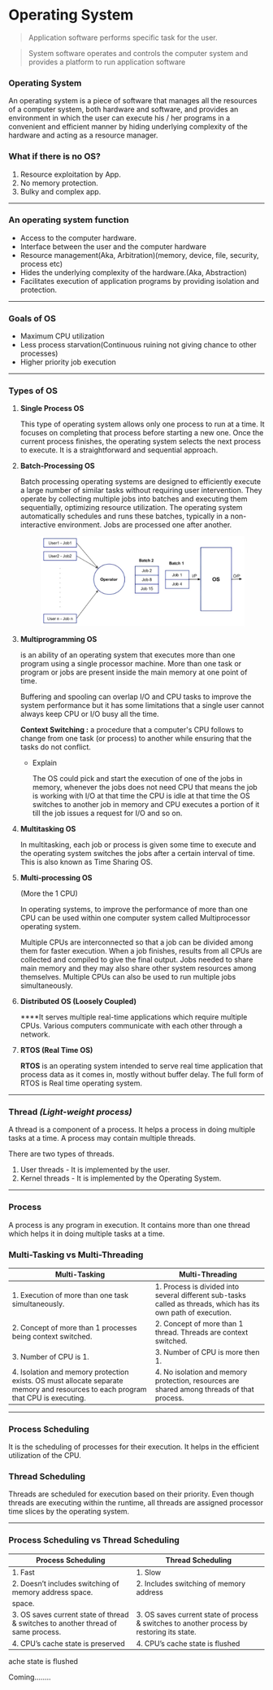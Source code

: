 # Operating System

> Application software performs specific task	for	the user.
> 

> System software operates and controls the computer	system and provides a platform to run application software
> 

### Operating System

An operating system is a piece of software that manages all the resources of a computer system, both hardware and software, and provides an environment in which the user can execute his / her programs in a convenient and efficient manner by hiding underlying complexity of the hardware and acting as a resource manager.

### What if there is no OS?

1. Resource exploitation by App.
2. No memory protection.
3. Bulky and complex app.
---
### An operating system function

- Access to the computer hardware.
- Interface between the user and the computer hardware
- Resource management(Aka, Arbitration)(memory, device, file, security, process etc)
- Hides the underlying complexity of the hardware.(Aka, Abstraction)
- Facilitates execution of application programs by providing isolation and protection.
---
### Goals of OS

- Maximum CPU utilization
- Less process starvation(Continuous ruining not giving chance to other processes)
- Higher priority job execution
---
### Types of OS

1. **Single Process OS**
    
    This type of operating system allows only one process to run at a time. It focuses on completing that process before starting a new one. Once the current process finishes, the operating system selects the next process to execute. It is a straightforward and sequential approach.
    
2. **Batch-Processing OS**
    
    Batch processing operating systems are designed to efficiently execute a large number of similar tasks without requiring user intervention. They operate by collecting multiple jobs into batches and executing them sequentially, optimizing resource utilization. The operating system automatically schedules and runs these batches, typically in a non-interactive environment. Jobs are processed one after another.
    
   <p align="center">
     <img src="Operating System/Simple-Batch-Operating-System.jpg" width="400" title="Batch-Processing OS">
   </p>
    
   
3. **Multiprogramming OS**
    
    is an ability of an operating system that executes more than one program using a single processor machine. More than one task or program or jobs are present inside the main memory at one point of time. 
    
    Buffering and spooling can overlap I/O and CPU tasks to improve the system performance but it has some limitations that a single user cannot always keep CPU or I/O busy all the time.
    
    **Context Switching :** a procedure that a computer's CPU follows to change from one task (or process) to another while ensuring that the tasks do not conflict.
    
    - Explain
        
        The OS could pick and start the execution of one of the jobs in memory, whenever the jobs does not need CPU that means the job is working with I/O at that time the CPU is idle at that time the OS switches to another job in memory and CPU executes a portion of it till the job issues a request for I/O and so on.
        
4. **Multitasking OS**
    
    In multitasking, each job or process is given some time to execute and the operating system switches the jobs after a certain interval of time. This is also known as Time Sharing OS.
    
5. **Multi-processing OS**
    
    (More the 1 CPU) 
    
    In operating systems, to improve the performance of more than one CPU can be used within one computer system called Multiprocessor operating system.
    
    Multiple CPUs are interconnected so that a job can be divided among them for faster execution. When a job finishes, results from all CPUs are collected and compiled to give the final output. Jobs needed to share main memory and they may also share other system resources among themselves. Multiple CPUs can also be used to run multiple jobs simultaneously.
    
6. **Distributed OS (Loosely Coupled)**
    
    ****It serves multiple real-time applications which require multiple CPUs. Various computers communicate with each other through a network.
    
7. **RTOS (Real Time OS)**
    
    **RTOS** is an operating system intended to serve real time application that process data as it comes in, mostly without buffer delay. The full form of RTOS is Real time operating system.
    
---
### **Thread** *(Light-weight process)*

A thread is a component of a process. It helps a process in doing multiple tasks at a time. A process may contain multiple threads.

There are two types of threads.

1. User threads - It is implemented by the user.
2. Kernel threads - It is implemented by the Operating System.
---
### **Process**

A process is any program in execution. It contains more than one thread which helps it in doing multiple tasks at a time.

### Multi-Tasking vs Multi-Threading
<table>
    <thead>
        <tr>
            <th> Multi-Tasking </th>
            <th> Multi-Threading </th>
        </tr>
    </thead>
    <tbody>
        <tr>
            <td> 1. Execution of more than one task simultaneously. </td>
            <td> 1. Process is divided into several different sub-tasks called as threads, which has its own path of execution. </td>
        </tr>
        <tr>
            <td> 2. Concept of more than 1 processes being context switched. </td>
            <td> 2. Concept of more than 1 thread. Threads are context switched. </td>
        </tr>
        <tr>
            <td> 3. Number of CPU is 1. </td>
            <td> 3. Number of CPU is more then 1. </td>
        </tr>
        <tr>
            <td> 4. Isolation and memory protection exists. OS must allocate separate memory and resources to each program that CPU is executing. </td>
            <td> 4. No isolation and memory protection, resources are shared among threads of that process. </td>
        </tr>
    </tbody>
</table>

---

### ****Process Scheduling****

It is the scheduling of processes for their execution. It helps in the efficient utilization of the CPU.

### Thread Scheduling

Threads are scheduled for execution based on their priority. Even though threads are
executing within the runtime, all threads are assigned processor time slices by the operating
system.

---

### Process Scheduling vs Thread Scheduling

 | Process Scheduling | Thread Scheduling |
 |-------------------|---------------------|
 | 1. Fast | 1. Slow |
 | 2. Doesn’t includes switching of memory address space.| 2. Includes switching of memory address
space. |
| 3. OS saves current state of thread & switches to another thread of same process. | 3. OS saves current state of process & switches to another process by restoring its state.|
| 4. CPU’s cache state is preserved | 4. CPU’s cache state is flushed|

ache state is flushed

Coming........


